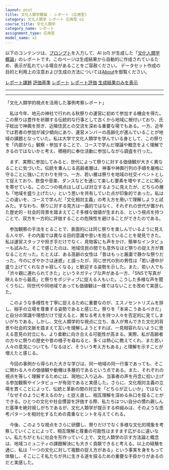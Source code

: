 ```yaml
---
layout: post
title: 文化人類学概論 - レポート (応用型)
category: 文化人類学 レポート 応用型 o1
course_title: 文化人類学
category_name: レポート
assignment_type: 応用型
model_name: o1
---
```


以下のコンテンツは、[プロンプト](https://github.com/takedatoshiyuki/synthetic_assignments/tree/main/generated/文化人類学/o1/prompt_レポート-応用型.md)を入力して、AI (o1) が生成した「[文化人類学概論](/contents/文化人類学/)」のレポートです。このページは生成結果から自動的に作成されているため、表示が乱れている場合があることをご容赦ください。
データセット作成の目的と利用上の注意および生成の方法については[About](/About)を御覧ください。

[レポート課題](../レポート課題-応用型)
[評価基準](../評価基準-応用型)
[レポート](../レポート-応用型)
[レポート評価](../レポート評価-応用型)
[生成結果のみを表示](https://github.com/takedatoshiyuki/synthetic_assignments/tree/main/generated/文化人類学/o1/レポート-応用型.md)
  

***
***
  
「文化人類学的視点を活用した事例考察レポート」

　私は今年、地元の神社で行われる秋祭りの運営に初めて参加する機会を得た。この祭りは豊作を祈願する伝統的な行事として古くから地域に根付いており、氏子総出で神輿を担ぎ、近隣住民との交流を深める重要な場でもある。一方、近年では若者の参加が減少傾向にあり、運営メンバーの高齢化が進んでいることが地域の課題となっていた。私は大学で文化人類学を学んでいる身として、この祭りを「内部から」観察・参加することで、コースで学んだ理論や概念をよく理解できるのではないかと考え、積極的に奉仕活動に参加しながら調査を行った。

　まず、実際に参加してみると、世代によって祭りに対する価値観が大きく異なることに気づいた。伝統を重んじる高齢者層は、神事や神輿行列の手順を厳格に守ることに強いこだわりを持つ。一方、若い層は祭りを地域の社交イベントとして捉えており、飲食や音楽、ダンスなどを通じて楽しむ要素を増やすことに関心を寄せている。この二つの視点はしばしば対立するように見えたが、どちらの層も「地域を盛り上げたい」という思いを共有していた点が印象的であった。私はこの違いを、コースで学んだ「文化相対主義」の考え方を用いて理解しようと試みた。すなわち、祭りに対する見方は一義的ではなく、それぞれの世代が置かれた歴史的・社会的背景を踏まえてこそ多様な価値が生まれる、という視点を持つことで、双方を一方的に評価することの危険性を避けることができたのである。

　参加観察の手法をとることで、表面的には同じ祭りを楽しんでいるように見える人々が、その内面では異なる目的意識や思いを抱えていることを発見できた。私は運営スタッフや担ぎ手だけでなく、見物客にも声をかけ、簡単なインタビューも試みた。そこで感じたのは、地域住民の間でも意外なほど祭りの捉え方が異なることだった。たとえば、ある高齢の女性は「昔はもっと厳粛で静かな祭りだった。今のにぎやかさは迷惑」と語ったが、同じ世代の別の男性は「若い連中が盛り上げてくれなきゃ寂しくなる」と歓迎する姿勢を示した。また、若い人でも「渋々親に連れられてきた」というネガティブな声がある一方、「SNSで写真が映えるから最高」と祭りをポジティブに捉える人もいた。こうした多様な声を聞くうちに、同世代や同地域であっても価値観は一様ではないことを改めて実感した。

　このような多様性を丁寧に捉えるために重要なのが、エスノセントリズムを排し、相手の立場を尊重する姿勢であると感じた。祭りを「本来こうあるべきだ」と自分の常識や理想だけで捉えると、異なる考えを持つ人々を否定的に見てしまいがちである。しかし、文化人類学的な視点に立ち、各人が育んできた文化的背景や社会的文脈を踏まえて互いを理解しようとすれば、一見相容れないように思える意見の対立にも、より柔軟に向き合える可能性が高まる。実際、私が高齢者の方々に祭りの歴史や昔の様子を尋ねると、多くは熱心に教えてくれ、また若い人々の意見についても「なるほど、そういう考え方もある」と理解を示すことが増えたと感じる。

　今回の事例から得られた大きな学びは、同一地域の同一行事であっても、そこに関わる人々の価値観や動機は多層的であるという点である。また、それぞれの視点を等しく理解するためには、現地に入り込み、当事者の声を丹念に拾い上げる参加観察やインタビューが有効であると実感した。さらに、文化相対主義の立場を貫くことによって、伝統と革新の間の対立を「どちらが正しいか」ではなく「なぜそのように考えるのか」と捉え直し、相互理解を深める糸口を探ることができる。ひとつの文化や社会慣習を評価する際、私たちはつい自分の慣れ親しんだ基準を絶対視しがちであるが、文化人類学が提示する枠組みは、そのような思考パターンを相対化するための貴重なヒントを与えてくれる。

　今後、このような視点をさらに研鑽し、祭りだけでなく多様な文化的現象を考察していくことによって、相互理解と尊重の可能性はますます広がるに違いない。私たちがともに社会を形作っていく上で、文化人類学の示す方法論と概念は、地域コミュニティの課題解決にも大きく貢献できると考える。以上の経験を通じ、私は「一つの文化に対して複数の捉え方がある」という事実を身をもって体験し、そこにこそ私たちが共に生きる道を探るための重要な手掛かりがあるのだと実感した。
